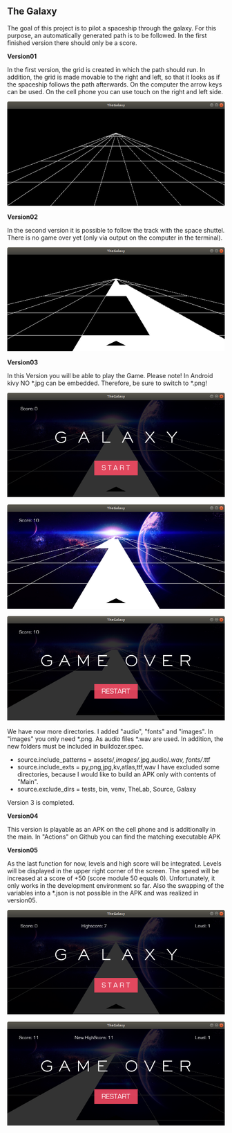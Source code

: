 **The Galaxy**
-
The goal of this project is to pilot a spaceship through the galaxy. For this purpose, an automatically generated path is to be followed. 
In the first finished version there should only be a score.

**Version01** 

In the first version, the grid is created in which the path should run. In addition, the grid is made movable to the right and left, so that it looks as if the spaceship follows the path afterwards.
On the computer the arrow keys can be used. On the cell phone you can use touch on the right and left side.

![img.png](img.png)

**Version02**

In the second version it is possible to follow the track with the space shuttel. There is no game over yet (only via output on the computer in the terminal).

![img_1.png](img_1.png)

**Version03**

In this Version you will be able to play the Game.
Please note! In Android kivy NO *.jpg can be embedded. Therefore, be sure to switch to *.png!

![img_2.png](img_2.png)

![img_4.png](img_4.png)

![img_3.png](img_3.png)

We have now more directories. I added "audio", "fonts" and "images". In "images" you only need *.png. As audio files *.wav are used.
In addition, the new folders must be included in buildozer.spec.
+ source.include_patterns = assets/*,images/*.jpg,audio/*.wav, fonts/*.ttf
+ source.include_exts = py,png,jpg,kv,atlas,ttf,wav
I have excluded some directories, because I would like to build an APK only with contents of "Main".
+ source.exclude_dirs = tests, bin, venv, TheLab, Source, Galaxy

Version 3 is completed.

**Version04**

This version is playable as an APK on the cell phone and is additionally in the main. In "Actions" on Github you can find the matching executable APK

**Version05**

As the last function for now, levels and high score will be integrated. Levels will be displayed in the upper right corner of the screen. The speed will be increased at a score of +50 (score module 50 equals 0).
Unfortunately, it only works in the development environment so far. Also the swapping of the variables into a *.json is not possible in the APK and was realized in version05.

![img_5.png](img_5.png)

![img_6.png](img_6.png)